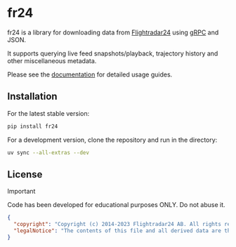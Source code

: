 # fr24

fr24 is a library for downloading data from [Flightradar24](https://flightradar24.com) using [gRPC](https://github.com/grpc/grpc/blob/master/doc/PROTOCOL-HTTP2.md) and JSON.

It supports querying live feed snapshots/playback, trajectory history and other miscellaneous metadata.

Please see the [documentation](https://cathaypacific8747.github.io/fr24/) for detailed usage guides. 

## Installation

For the latest stable version:

```sh
pip install fr24
```

For a development version, clone the repository and run in the directory:

```sh
uv sync --all-extras --dev
```

## License

> [!IMPORTANT]  
> Code has been developed for educational purposes ONLY. Do not abuse it.

```json
{
  "copyright": "Copyright (c) 2014-2023 Flightradar24 AB. All rights reserved.",
  "legalNotice": "The contents of this file and all derived data are the property of Flightradar24 AB for use exclusively by its products and applications. Using, modifying or redistributing the data without the prior written permission of Flightradar24 AB is not allowed and may result in prosecutions."
}
```